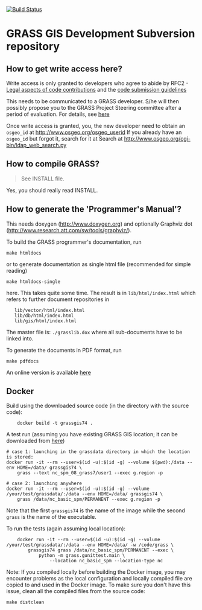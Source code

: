 [![Build Status](https://travis-ci.com/OSGeo/grass.svg?branch=releasebranch_7_4)](https://travis-ci.com/OSGeo/grass)

GRASS GIS Development Subversion repository
===========================================

How to get write access here?
-----------------------------

Write access is only granted to developers who agree to abide by
RFC2 - [Legal aspects of code contributions](http://trac.osgeo.org/grass/wiki/RFC/2_LegalAspectsOfCodeContributions)
and the [code submission guidelines](http://trac.osgeo.org/grass/wiki/Submitting)

This needs to be communicated to a GRASS developer. S/he will
then possibly propose you to the GRASS Project Steering committee
after a period of evaluation. For details, see [here](http://trac.osgeo.org/grass/wiki/RFC)

Once write access is granted, you, the new developer need to
obtain an `osgeo_id` at http://www.osgeo.org/osgeo_userid
If you already have an `osgeo_id` but forgot it, search for it at
Search at http://www.osgeo.org/cgi-bin/ldap_web_search.py


How to compile GRASS?
---------------------

> See INSTALL file.

Yes, you should really read INSTALL.

How to generate the 'Programmer's Manual'?
------------------------------------------

This needs doxygen (http://www.doxygen.org) and optionally
Graphviz dot (http://www.research.att.com/sw/tools/graphviz/).

To build the GRASS programmer's documentation, run
```
make htmldocs
```
or to generate documentation as single html file (recommended for simple reading)
```
make htmldocs-single
```
here. This takes quite some time. The result is in `lib/html/index.html`
which refers to further document repositories in
```
   lib/vector/html/index.html
   lib/db/html/index.html
   lib/gis/html/index.html
```

The master file is: `./grasslib.dox` where all sub-documents have to
be linked into.

To generate the documents in PDF format, run

```
make pdfdocs
```

An online version is available [here](https://grass.osgeo.org/programming7/)

## Docker

Build using the downloaded source code (in the directory with the
source code):

```
    docker build -t grassgis74 .
```

A test run (assuming you have existing GRASS GIS location; it can be downloaded from
[here](https://grass.osgeo.org/sampledata/north_carolina/nc_basic_spm_grass7.zip))

```
# case 1: launching in the grassdata directory in which the location is stored:
docker run -it --rm --user=$(id -u):$(id -g) --volume $(pwd):/data --env HOME=/data/ grassgis74 \
    grass --text nc_spm_08_grass7/user1 --exec g.region -p

# case 2: launching anywhere
docker run -it --rm --user=$(id -u):$(id -g) --volume /your/test/grassdata/:/data --env HOME=/data/ grassgis74 \
    grass /data/nc_basic_spm/PERMANENT --exec g.region -p
```

Note that the first `grassgis74` is the name of the image while the second
`grass` is the name of the executable.

To run the tests (again assuming local location):

```
    docker run -it --rm --user=$(id -u):$(id -g) --volume /your/test/grassdata/:/data --env HOME=/data/ -w /code/grass \
        grassgis74 grass /data/nc_basic_spm/PERMANENT --exec \
            python -m grass.gunittest.main \
                --location nc_basic_spm --location-type nc
```

Note: If you compiled locally before building the Docker image, you may
encounter problems as the local configuration and locally compiled file
are copied to and used in the Docker image. To make sure you don't have
this issue, clean all the compiled files from the source code:

```
make distclean
```
